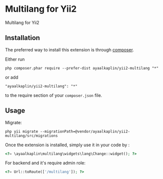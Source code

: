 Multilang for Yii2
==================
Multilang for Yii2

Installation
------------

The preferred way to install this extension is through [composer](http://getcomposer.org/download/).

Either run

```
php composer.phar require --prefer-dist ayaalkaplin/yii2-multilang "*"
```

or add

```
"ayaalkaplin/yii2-multilang": "*"
```

to the require section of your `composer.json` file.


Usage
-----

Migrate:

```
php yii migrate --migrationPath=@vendor/ayaalkaplin/yii2-multilang/src/migrations
```

Once the extension is installed, simply use it in your code by  :

```php
<?= \ayaalkaplin\multilang\widgets\lang\Change::widget(); ?>
```

For backend and it's require admin role:

```php
<?= Url::toRoute(['/multilang']); ?>
```